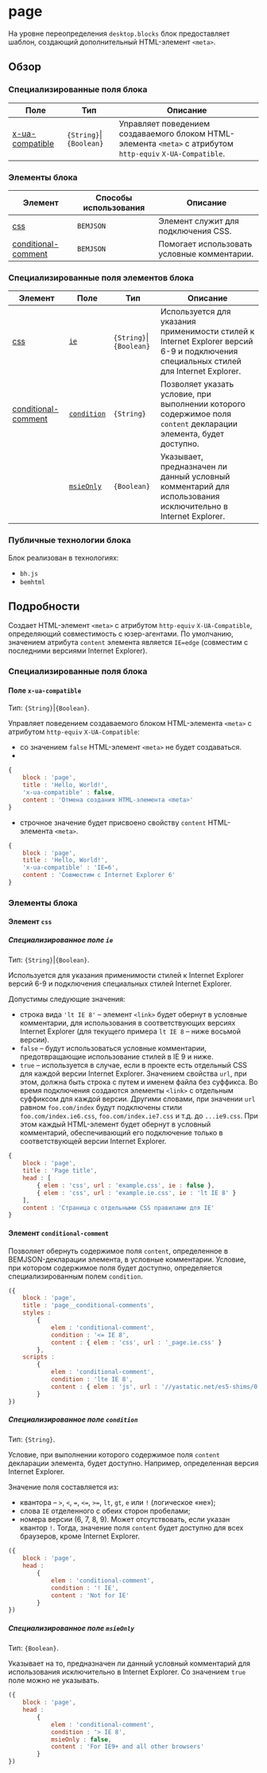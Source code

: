 ﻿# page

На уровне переопределения `desktop.blocks` блок предоставляет шаблон, создающий дополнительный HTML-элемент `<meta>`. 

## Обзор

### Специализированные поля блока

| Поле | Тип | Описание |
| ---- | --- | -------- |
| <a href="#declfields-x-ua-compatible">x-ua-compatible</a> | `{String}`&#124;`{Boolean}` | Управляет поведением создаваемого блоком HTML-элемента `<meta>` с атрибутом `http-equiv` `X-UA-Compatible`. |

### Элементы блока

| Элемент | Способы использования | Описание |
| ------- | --------------------- | -------- |
| <a href="#elems-css">css</a> | `BEMJSON` | Элемент служит для подключения CSS. |
| <a href="#elems-conditional-comment">conditional-comment</a> | `BEMJSON` | Помогает использовать условные комментарии. |

### Специализированные поля элементов блока

| Элемент | Поле | Тип | Описание |
| ------- | ---- | --- | -------- |
| <a href="#elems-css">css</a> | <a href="#elems-css-declfields-ie">`ie`</a> | `{String}`&#124;`{Boolean}` | Используется для указания применимости стилей к Internet Explorer версий 6-9 и подключения специальных стилей для Internet Explorer.  |
| <a href="#elems-conditional-comment">conditional-comment</a> | <a href="#elems-conditional-comment-declfields-condition">`condition`</a> | `{String}` | Позволяет указать условие, при выполнении которого содержимое поля `content` декларации элемента, будет доступно.  |
|  | <a href="#elems-conditional-comment-declfields-msieOnly">`msieOnly`</a> | `{Boolean}` | Указывает, предназначен ли данный условный комментарий для использования исключительно в Internet Explorer.  |

### Публичные технологии блока

Блок реализован в технологиях:

* `bh.js`
* `bemhtml`

## Подробности

Создает HTML-элемент `<meta>` с атрибутом `http-equiv` `X-UA-Compatible`, определяющий совместимость с юзер-агентами. По умолчанию, значением атрибута `content` элемента является `IE=edge` (совместим с последними версиями Internet Explorer).

<a name="declfields"></a>
### Специализированные поля блока

<a name="declfields-x-ua-compatible"></a>
#### Поле `x-ua-compatible`

Тип: `{String}`|`{Boolean}`.

Управляет поведением создаваемого блоком HTML-элемента `<meta>` с атрибутом `http-equiv` `X-UA-Compatible`:

* со значением `false` HTML-элемент `<meta>` не будет создаваться.
* 
```js
{
    block : 'page',
    title : 'Hello, World!',
    'x-ua-compatible' : false,
    content : 'Отмена создания HTML-элемента <meta>'
}
```

* строчное значение будет присвоено свойству `content` HTML-элемента `<meta>`.

```js
{
    block : 'page',
    title : 'Hello, World!',
    'x-ua-compatible' : 'IE=6',
    content : 'Совместим с Internet Explorer 6'
}
```


<a name="elems"></a>
### Элементы блока

<a name="elems-css"></a>
#### Элемент `css` 

<a name="elems-css-declfields-ie"></a>
##### Специализированное поле `ie` 

Тип: `{String}`|`{Boolean}`.

Используется для указания применимости стилей к Internet Explorer версий 6-9 и подключения специальных стилей Internet Explorer. 

Допустимы следующие значения:

* строка вида `'lt IE 8'` – элемент `<link>` будет обернут в условные комментарии, для использования в соответствующих версиях Internet Explorer (для текущего примера `lt IE 8` – ниже восьмой версии).
* `false` – будут использоваться условные комментарии, предотвращающие использование стилей в IE 9 и ниже. 
* `true` – используется в случае, если в проекте есть отдельный CSS для каждой версии Internet Explorer. Значением свойства `url`, при этом, должна быть строка с путем и именем файла без суффикса. Во время подключения создаются элементы `<link>` с отдельным суффиксом для каждой версии. Другими словами, при значении `url` равном `foo.com/index` будут подключены стили `foo.com/index.ie6.css`, `foo.com/index.ie7.css` и т.д. до `...ie9.css`. При этом каждый HTML-элемент будет обернут в условный комментарий, обеспечивающий его подключение только в соответствующей версии Internet Explorer.

```js
{
    block : 'page',
    title : 'Page title',
    head : [
        { elem : 'css', url : 'example.css', ie : false },
        { elem : 'css', url : 'example.ie.css', ie : 'lt IE 8' }
    ],
    content : 'Страница с отдельными CSS правилами для IE'
}
```


<a name="elems-conditional-comment"></a>
#### Элемент `conditional-comment`

Позволяет обернуть содержимое поля `content`, определенное в BEMJSON-декларации элемента, в условные комментарии. Условие, при котором содержимое поля будет доступно, определяется специализированным полем `condition`.

```js
({
    block : 'page',
    title : 'page__conditional-comments',
    styles : 
        {
            elem : 'conditional-comment',
            condition : '<= IE 8',
            content : { elem : 'css', url : '_page.ie.css' }
        },
    scripts : 
        {
            elem : 'conditional-comment',
            condition : 'lte IE 8',
            content : { elem : 'js', url : '//yastatic.net/es5-shims/0.0.1/es5-shims.min.js' }
        }
})
```


<a name="elems-conditional-comment-declfields-condition"></a>
##### Специализированное поле `condition`

Тип: `{String}`.

Условие, при выполнении которого содержимое поля `content` декларации элемента, будет доступно. Например, определенная версия Internet Explorer.

Значение поля составляется из:

* квантора – `>`, `<`, `=`, `<=`, `>=`, `lt`, `gt`, `e` или `!` (логическое «не»);
* слова `IE` отделенного с обеих сторон пробелами;
* номера версии (6, 7, 8, 9). Может отсутствовать, если указан квантор `!`. Тогда, значение поля `content` будет доступно для всех браузеров, кроме Internet Explorer.

```js
({
    block : 'page',
    head :
        {
            elem : 'conditional-comment',
            condition : '! IE',
            content : 'Not for IE'
        }
})
```


<a name="elems-conditional-comment-declfields-msieOnly"></a>
##### Специализированное поле `msieOnly`

Тип: `{Boolean}`.

Указывает на то, предназначен ли данный условный комментарий для использования исключительно в Internet Explorer. Со значением `true` поле можно не указывать.

```js
({
    block : 'page',
    head :
        {
            elem : 'conditional-comment',
            condition : '> IE 8',
            msieOnly : false,
            content : 'For IE9+ and all other browsers'
        }
})
```
